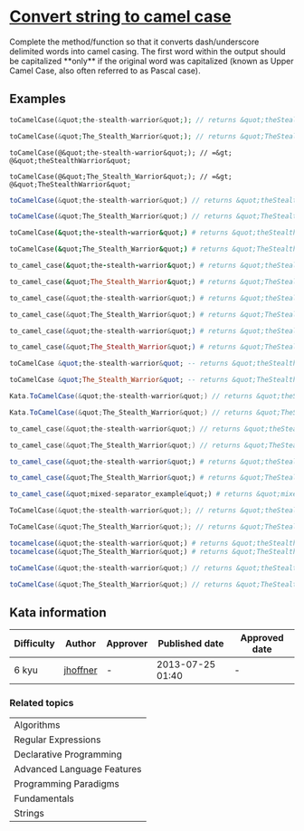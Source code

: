 
<h1><a href="https://www.codewars.com/kata/517abf86da9663f1d2000003">Convert string to camel case</a></h1>
<p>
Complete the method/function so that it converts dash/underscore delimited words into camel casing. The first word within the output should be capitalized **only** if the original word was capitalized (known as Upper Camel Case, also often referred to as Pascal case). 

## Examples

```php
toCamelCase(&quot;the-stealth-warrior&quot;); // returns &quot;theStealthWarrior&quot;

toCamelCase(&quot;The_Stealth_Warrior&quot;); // returns &quot;TheStealthWarrior&quot;
```
```objc
toCamelCase(@&quot;the-stealth-warrior&quot;); // =&gt; @&quot;theStealthWarrior&quot;

toCamelCase(@&quot;The_Stealth_Warrior&quot;); // =&gt; @&quot;TheStealthWarrior&quot;
```
```javascript
toCamelCase(&quot;the-stealth-warrior&quot;) // returns &quot;theStealthWarrior&quot;

toCamelCase(&quot;The_Stealth_Warrior&quot;) // returns &quot;TheStealthWarrior&quot;
```
```coffeescript
toCamelCase(&quot;the-stealth-warrior&quot;) # returns &quot;theStealthWarrior&quot;

toCamelCase(&quot;The_Stealth_Warrior&quot;) # returns &quot;TheStealthWarrior&quot;
```
```ruby
to_camel_case(&quot;the-stealth-warrior&quot;) # returns &quot;theStealthWarrior&quot;

to_camel_case(&quot;The_Stealth_Warrior&quot;) # returns &quot;TheStealthWarrior&quot;
```
```python
to_camel_case(&quot;the-stealth-warrior&quot;) # returns &quot;theStealthWarrior&quot;

to_camel_case(&quot;The_Stealth_Warrior&quot;) # returns &quot;TheStealthWarrior&quot;
```
```elixir
to_camel_case(&quot;the-stealth-warrior&quot;) # returns &quot;theStealthWarrior&quot;

to_camel_case(&quot;The_Stealth_Warrior&quot;) # returns &quot;TheStealthWarrior&quot;
```
```haskell
toCamelCase &quot;the-stealth-warrior&quot; -- returns &quot;theStealthWarrior&quot;

toCamelCase &quot;The_Stealth_Warrior&quot; -- returns &quot;TheStealthWarrior&quot;
```
```csharp
Kata.ToCamelCase(&quot;the-stealth-warrior&quot;) // returns &quot;theStealthWarrior&quot;

Kata.ToCamelCase(&quot;The_Stealth_Warrior&quot;) // returns &quot;TheStealthWarrior&quot;
```
```cpp
to_camel_case(&quot;the-stealth-warrior&quot;) // returns &quot;theStealthWarrior&quot;

to_camel_case(&quot;The_Stealth_Warrior&quot;) // returns &quot;TheStealthWarrior&quot;
```
```r
to_camel_case(&quot;the-stealth-warrior&quot;) # returns &quot;theStealthWarrior&quot;

to_camel_case(&quot;The_Stealth_Warrior&quot;) # returns &quot;TheStealthWarrior&quot;

to_camel_case(&quot;mixed-separator_example&quot;) # returns &quot;mixedSeparatorExample&quot;
```
```go
ToCamelCase(&quot;the-stealth-warrior&quot;); // returns &quot;theStealthWarrior&quot;

ToCamelCase(&quot;The_Stealth_Warrior&quot;); // returns &quot;TheStealthWarrior&quot;
```
```julia
tocamelcase(&quot;the-stealth-warrior&quot;) # returns &quot;theStealthWarrior&quot;
tocamelcase(&quot;The_Stealth_Warrior&quot;) # returns &quot;TheStealthWarrior&quot;
```
```scala
toCamelCase(&quot;the-stealth-warrior&quot;) // returns &quot;theStealthWarrior&quot;

toCamelCase(&quot;The_Stealth_Warrior&quot;) // returns &quot;TheStealthWarrior&quot;
```
</p>
<h2>Kata information</h2>
<table>
  <thead>
    <tr>
      <th>Difficulty</th>
      <th>Author</th>
      <th>Approver</th>
      <th>Published date</th>
      <th>Approved date</th>
    </tr>
  </thead>
  <tbody>
    <tr>
      <td>6 kyu</td>
      <td> <a href="https://www.codewars.com/users/jhoffner">jhoffner</a></td>
      <td>-</td>
      <td>2013-07-25 01:40</td>
      <td>-</td>
    </tr>
  </tbody>
</table>
<h3>Related topics</h3>
<table>
  <tbody></tbody>
  <tr>
    <td>Algorithms</td>
  </tr>
  <tr>
    <td>Regular Expressions</td>
  </tr>
  <tr>
    <td>Declarative Programming</td>
  </tr>
  <tr>
    <td>Advanced Language Features</td>
  </tr>
  <tr>
    <td>Programming Paradigms</td>
  </tr>
  <tr>
    <td>Fundamentals</td>
  </tr>
  <tr>
    <td>Strings</td>
  </tr>
</table>